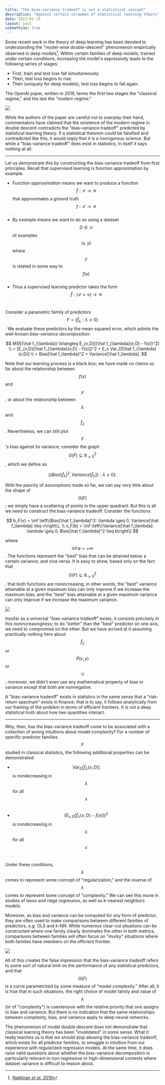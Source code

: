 ```yaml
---
title: "The bias-variance tradeoff is not a statistical concept"
description: "Against certain strawmen of statistical learning theory"
date: 2023-01-10
layout: post
usemathjax: true
---
```


Some recent work in the theory of deep learning has been devoted to understanding
the "model-wise double-descent" phenomenon empirically observed in deep models[^openai2019].
Within certain families of deep models, trained under certain conditions,
increasing the model's expressivity leads to the following series of stages:

- First, train and test loss fall simultaneously.
- Then, test loss begins to rise.
- Then (uniquely for deep models), test loss begins to fall again.

The OpenAI paper, written in 2019,
terms the first two stages the "classical regime,"
and the last the "modern regime."

![](/assets/images/double_descent.png)

While the authors of the paper are careful not to overplay their hand,
commentators have claimed that the existence of the modern regime in double descent
contradicts the "bias-variance tradeoff" predicted by statistical learning theory.
If a statistical theorem could be falsified and contradicted like this,
it would imply that it is a nonrigorous science.
But while a "bias-variance tradeoff" does exist in statistics,
in itself it says nothing at all.

---

Let us demonstrate this by constructing the bias-variance tradeoff from first principles.
Recall that supervised learning is function approximation by example.

- _Function approximation_ means we want to produce a function $$\hat f: \mathcal X \rightarrow \mathcal Y$$
  that approximates a ground truth $$f: \mathcal X \rightarrow \mathcal Y$$.
- _By example_ means we want to do so using a dataset $$D \in \mathcal{D}$$ of examples
  $$(x, y)$$ where $$y$$ is related in some way to $$f(x)$$.
- Thus a supervised learning predictor takes the form $$\hat f: (\mathcal X \times \mathcal D) \rightarrow \mathcal Y$$.

Consider a parametric family of predictors
$$F = \{ \hat f_{\lambda} : \lambda \geq 0\}$$.
We evaluate these predictors by the mean squared error,
which admits the well-known _bias-variance decomposition_:

$$
MSE(\hat f_{\lambda})
\triangleq E_{x,D}[(\hat f_{\lambda}(x;D) - f(x))^2] \\
= (E_{x,D}[\hat f_{\lambda}(x;D) - f(x)])^2 + E_x Var_D[\hat f_{\lambda}(x;D)] \\
= Bias[\hat f_\lambda]^2 + Variance[\hat f_\lambda].
$$

Note that our learning process is a black box;
we have made no claims so far about the relationship between $$f(x)$$ and $$y$$,
or about the relationship between $$\lambda$$ and $$\hat f_\lambda$$.
Nevertheless, we can still plot $$F$$'s bias against its variance; consider the graph $$G(F) \subseteq \mathbb{R}_{\geq 0}^2$$, which we define as

$$\left\{\left(Bias[\hat f_\lambda]^2, Variance[\hat f_\lambda] \right) : \lambda \geq 0\right\}.$$

With the paucity of assumptions made so far,
we can say very little about the shape of $$G(F)$$;
we simply have a scattering of points in the upper quadrant.
But this is all we need to construct the bias-variance tradeoff.
Consider the functions

$$
b_F(v) = \inf \left\{Bias[\hat f_\lambda]^2: \lambda \geq 0, Variance[\hat f_\lambda] \leq v\right\}, \\
v_F(b) = \inf \left\{Variance[\hat f_\lambda]: \lambda \geq 0, Bias[\hat f_\lambda]^2 \leq b\right\}
$$

where $$\inf {\emptyset} = +\infty$$.
The functions represent the "best" bias that can be attained
below a certain variance, and vice versa.
It is easy to show, based only on the fact that $$G(F) \subseteq \mathbb{R}^2_{\geq 0}$$,
that both functions
are nonincreasing;
in other words, the "best" variance attainable at a given maximum bias
can only improve if we increase the maximum bias,
and the "best" bias attainable at a given maximum variance
can only improve if we increase the maximum variance.

![](/assets/images/frontier.png)

Insofar as a universal "bias-variance tradeoff" exists, it consists precisely in this nonincreasingness; to do "better" than the "best" predictor on one axis, we need to compromise on the other.
But we have arrived at it assuming practically nothing here
about $$\hat f_\lambda$$ or $$P(x, y)$$ or $$\mathcal{D}$$;
moreover, we didn't even use any mathematical property
of bias or variance except that both are nonnegative.

A "bias-variance tradeoff" exists in statistics
in the same sense that a "risk-return spectrum" exists in finance;
that is to say, it follows analytically from our framing of the problem
in terms of efficient frontiers.
It is not a deep statistical truth about how two quantities interact.

---

Why, then, has the bias-variance tradeoff come to be associated
with a collection of wrong intuitions about model complexity?
For a number of specific predictor families $$F$$ studied in classical statistics,
the following additional properties can be demonstrated:

- $$Var_D[\hat f_{\lambda}(x;D)]$$ is nondecreasing in $$\lambda$$ for all $$x$$.
- $$(E_{x,D}[\hat f_{\lambda}(x;D) - f(x)])^2$$ is nondecreasing in $$\lambda$$ for all $$x$$.

Under these conditions, $$\lambda$$ comes to represent some concept of "regularization,"
and the inverse of $$\lambda$$ comes to represent some concept of "complexity."
We can see this move in studies of lasso and ridge regression, as well as _k_-nearest neighbors models.

Moreover, as bias and variance can be computed for any form of predictor,
they are often used to make comparisons between different families of predictors,
_e.g._ OLS and _k_-NN.
While numerous clear-cut situations can be constructed
where one family clearly dominates the other
in both metrics, comparisons between families will often focus on "murky"
situations where both families have members on the efficient frontier.

![](/assets/images/classical.png)

All of this creates the false impression that the bias-variance tradeoff
refers to some sort of natural limit on the performance of any statistical predictors,
and that $$G(F)$$ is a curve parametrized by some measure of "model complexity."
After all, it is true that in such situations, the right choice of model family
and value of $$\lambda$$ (or of "complexity")
is coextensive with the relative priority that one
assigns to bias and variance.
But there is no indication that the same relationships between complexity, bias, and variance apply to deep neural networks.

The phenomenon of model double descent does not demonstrate that
classical learning theory has been "invalidated" in some sense.
What it really teaches us is that
we should stop abusing the bias-variance tradeoff,
which exists for all predictor families,
to smuggle in intuition from our experience with regularized regression models.
At the same time, it does raise valid questions
about whether the bias-variance decomposition
is particularly relevant
in non-regressive or high-dimensional contexts where dataset variance
is difficult to reason about.

[^openai2019]: [Nakkiran _et al._ 2019](https://arxiv.org/abs/1912.02292)
